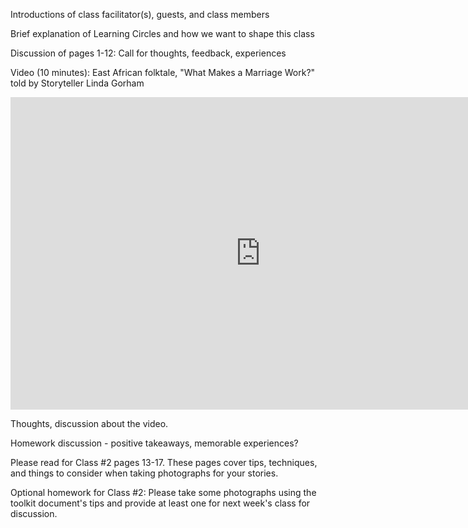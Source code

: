 Introductions of class facilitator(s), guests, and class members 

Brief explanation of Learning Circles and how we want to shape this class

Discussion of pages 1-12:
Call for thoughts, feedback, experiences

Video (10 minutes): East African folktale, "What Makes a Marriage Work?" told by Storyteller Linda Gorham

<iframe width="800" height="500" src="https://www.youtube.com/embed/1PEygJ1UaNg?start=942&end=1515;" title="YouTube video player" frameborder="0" allow="accelerometer; autoplay; clipboard-write; encrypted-media; gyroscope; picture-in-picture" allowfullscreen></iframe>

Thoughts, discussion about the video. 

Homework discussion - positive takeaways, memorable experiences? 

Please read for Class #2 pages 13-17. These pages cover tips, techniques, and things to consider when taking photographs for your stories.

Optional homework for Class #2: Please take some photographs using the toolkit document's tips and provide at least one for next week's class for discussion. 
